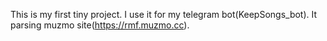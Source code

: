 This is my first tiny project. I use it for my telegram bot(KeepSongs_bot). It parsing muzmo site(https://rmf.muzmo.cc).
